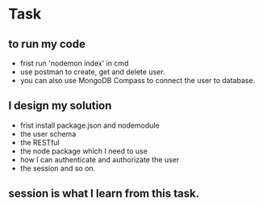# Task
## to run my code 
- frist run 'nodemon index' in cmd
- use postman to create, get and delete user.
- you can also use MongoDB Compass to connect the user to database.

## I design my solution 
- frist install package.json and nodemodule
- the user schema
- the RESTful
- the node package which I need to use
- how I can authenticate and authorizate the user
- the session and so on.
## session is what I learn from this task.
